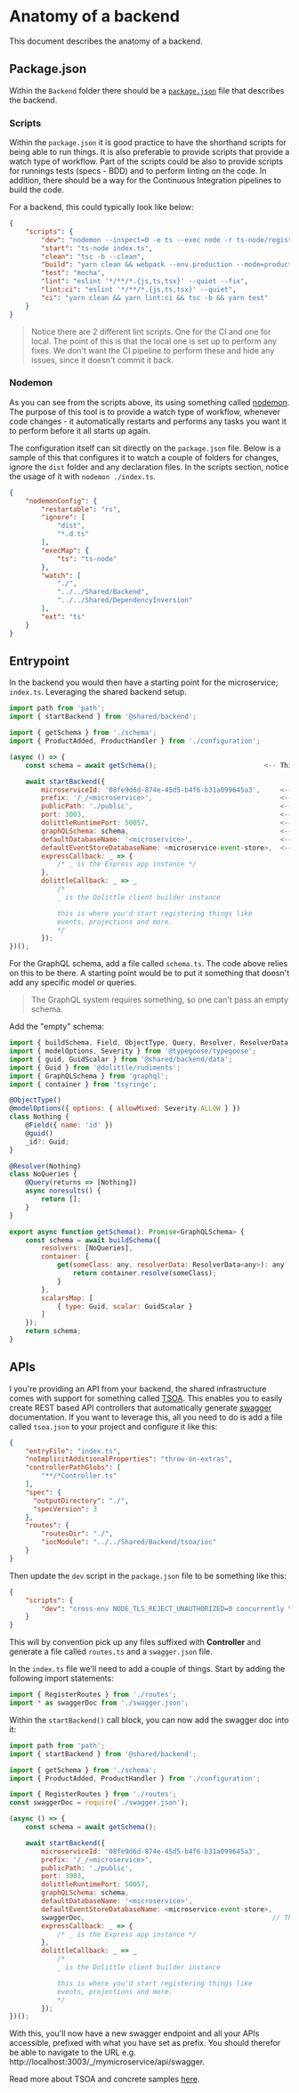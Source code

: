 # Anatomy of a backend

This document describes the anatomy of a backend.

## Package.json

Within the `Backend` folder there should be a [`package.json`](./package-json.md) file that describes the backend.

### Scripts

Within the `package.json` it is good practice to have the shorthand scripts for being able to run things.
It is also preferable to provide scripts that provide a watch type of workflow. Part of the scripts could be also to provide
scripts for runnings tests (specs - BDD) and to perform linting on the code.
In addition, there should be a way for the Continuous Integration pipelines to build the code.

For a backend, this could typically look like below:

```json
{
    "scripts": {
        "dev": "nodemon --inspect=0 -e ts --exec node -r ts-node/register index.ts",
        "start": "ts-node index.ts",
        "clean": "tsc -b --clean",
        "build": "yarn clean && webpack --env.production --mode=production",
        "test": "mocha",
        "lint": "eslint '*/**/*.{js,ts,tsx}' --quiet --fix",
        "lint:ci": "eslint '*/**/*.{js,ts,tsx}' --quiet",
        "ci": "yarn clean && yarn lint:ci && tsc -b && yarn test"
    }
}
```

> Notice there are 2 different lint scripts. One for the CI and one for local. The point of this is that the local one
> is set up to perform any fixes. We don't want the CI pipeline to perform these and hide any issues, since it doesn't
> commit it back.

### Nodemon

As you can see from the scripts above, its using something called [nodemon](https://nodemon.io).
The purpose of this tool is to provide a watch type of workflow, whenever code changes - it automatically restarts and
performs any tasks you want it to perform before it all starts up again.

The configuration itself can sit directly on the `package.json` file. Below is a sample of this that
configures it to watch a couple of folders for changes, ignore the `dist` folder and any declaration files.
In the scripts section, notice the usage of it with `nodemon ./index.ts`.

```json
{
    "nodemonConfig": {
        "restartable": "rs",
        "ignore": [
            "dist",
            "*.d.ts"
        ],
        "execMap": {
            "ts": "ts-node"
        },
        "watch": [
            "./",
            "../../Shared/Backend",
            "../../Shared/DependencyInversion"
        ],
        "ext": "ts"
    }
}
```

## Entrypoint

In the backend you would then have a starting point for the microservice; `index.ts`.
Leveraging the shared backend setup.

```javascript
import path from 'path';
import { startBackend } from '@shared/backend';

import { getSchema } from './schema';
import { ProductAdded, ProductHandler } from './configuration';

(async () => {
    const schema = await getSchema();                           <-- This is the exposed GraphQL schema exposed

    await startBackend({
        microserviceId: '08fe9d6d-874e-45d5-b4f6-b31a099645a3',     <-- Unique identifier that will be used for the microservice configuration in general
        prefix: '/_/<microservice>',                                <-- URL prefix for frontend, APIs and GraphQL endpoints - each microservice has their own unique
        publicPath: './public',                                     <-- The path to where the static web pages are served from (if any)
        port: 3003,                                                 <-- Development port the backend will be served from - must be unique per Microservice
        dolittleRuntimePort: 50057,                                 <-- The Dolittle runtime port to connect to in the local development environment
        graphQLSchema: schema,                                      <-- Pass in the GraphQL schema generated
        defaultDatabaseName: '<microservice>',                      <-- Default name for database - unique per microservice
        defaultEventStoreDatabaseName: <microservice-event-store>,  <-- The default name for the event store database - same as in the resources.json for the microservice in environments.
        expressCallback: _ => {
            /* _ is the Express app instance */
        },
        dolittleCallback: _ => _
            /*
            _ is the Dolittle client builder instance

            this is where you'd start registering things like
            events, projections and more.
            */
        });
})();
```

For the GraphQL schema, add a file called `schema.ts`. The code above relies on this to be there.
A starting point would be to put it something that doesn't add any specific model or queries.

> The GraphQL system requires something, so one can't pass an empty schema.

Add the "empty" schema:

```javascript
import { buildSchema, Field, ObjectType, Query, Resolver, ResolverData } from 'type-graphql';
import { modelOptions, Severity } from '@typegoose/typegoose';
import { guid, GuidScalar } from '@shared/backend/data';
import { Guid } from '@dolittle/rudiments';
import { GraphQLSchema } from 'graphql';
import { container } from 'tsyringe';

@ObjectType()
@modelOptions({ options: { allowMixed: Severity.ALLOW } })
class Nothing {
    @Field({ name: 'id' })
    @guid()
    _id?: Guid;
}

@Resolver(Nothing)
class NoQueries {
    @Query(returns => [Nothing])
    async noresults() {
        return [];
    }
}

export async function getSchema(): Promise<GraphQLSchema> {
    const schema = await buildSchema({
        resolvers: [NoQueries],
        container: {
            get(someClass: any, resolverData: ResolverData<any>): any | Promise<any> {
                return container.resolve(someClass);
            }
        },
        scalarsMap: [
            { type: Guid, scalar: GuidScalar }
        ]
    });
    return schema;
}
```

## APIs

I you're providing an API from your backend, the shared infrastructure comes with support for something called [TSOA](https://tsoa-community.github.io/docs/introduction.html#goal).
This enables you to easily create REST based API controllers that automatically generate [swagger](https://swagger.io) documentation.
If you want to leverage this, all you need to do is add a file called `tsoa.json` to your project and configure it like this:

```json
{
    "entryFile": "index.ts",
    "noImplicitAdditionalProperties": "throw-on-extras",
    "controllerPathGlobs": [
        "**/*Controller.ts"
    ],
    "spec": {
      "outputDirectory": "./",
      "specVersion": 3
    },
    "routes": {
        "routesDir": "./",
        "iocModule": "../../Shared/Backend/tsoa/ioc"
    }
}
```

Then update the `dev` script in the `package.json` file to be something like this:

```json
{
    "scripts": {
        "dev": "cross-env NODE_TLS_REJECT_UNAUTHORIZED=0 concurrently \"nodemon -x tsoa spec-and-routes\" \"nodemon index.ts\"",
    }
}
```

This will by convention pick up any files suffixed with **Controller** and generate a file called `routes.ts` and a `swagger.json` file.

In the `index.ts` file we'll need to add a couple of things.
Start by adding the following import statements:

```typescript
import { RegisterRoutes } from './routes';
import * as swaggerDoc from './swagger.json';
```

Within the `startBackend()` call block, you can now add the swagger doc into it:

```javascript
import path from 'path';
import { startBackend } from '@shared/backend';

import { getSchema } from './schema';
import { ProductAdded, ProductHandler } from './configuration';

import { RegisterRoutes } from './routes';
const swaggerDoc = require('./swagger.json');

(async () => {
    const schema = await getSchema();

    await startBackend({
        microserviceId: '08fe9d6d-874e-45d5-b4f6-b31a099645a3',
        prefix: '/_/<microservice>',
        publicPath: './public',
        port: 3003,
        dolittleRuntimePort: 50057,
        graphQLSchema: schema,
        defaultDatabaseName: '<microservice>',
        defaultEventStoreDatabaseName: <microservice-event-store>,
        swaggerDoc,                                               // This is the swagger doc.
        expressCallback: _ => {
            /* _ is the Express app instance */
        },
        dolittleCallback: _ => _
            /*
            _ is the Dolittle client builder instance

            this is where you'd start registering things like
            events, projections and more.
            */
        });
})();
```

With this, you'll now have a new swagger endpoint and all your APIs accessible, prefixed with what you have set as prefix.
You should therefor be able to navigate to the URL e.g. http://localhost:3003/_/mymicroservice/api/swagger.

Read more about TSOA and concrete samples [here](https://tsoa-community.github.io/docs/examples.html).

